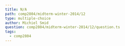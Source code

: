 ```yaml
---
title: N/A
path: comp2804/midterm-winter-2014/12
type: multiple-choice
author: Michiel Smid
question: comp2804/midterm-winter-2014/12/question.ts
tags:
  - comp2804
---
```


